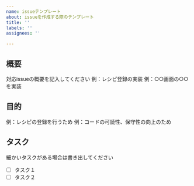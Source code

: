 ```yaml
---
name: issueテンプレート
about: issueを作成する際のテンプレート
title: ''
labels: ''
assignees: ''

---
```


## 概要
対応issueの概要を記入してください
例：レシピ登録の実装
例：○○画面の○○を実装

## 目的
例：レシピの登録を行うため
例：コードの可読性、保守性の向上のため

## タスク
細かいタスクがある場合は書き出してください
- [ ] タスク１
- [ ] タスク２
